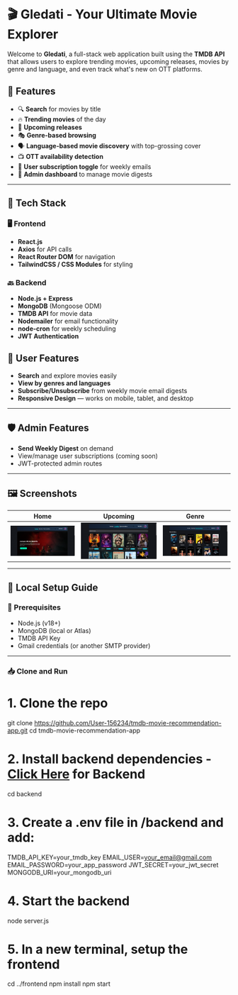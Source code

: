 # 🎬 Gledati - Your Ultimate Movie Explorer

Welcome to **Gledati**, a full-stack web application built using the **TMDB API** that allows users to explore trending movies, upcoming releases, movies by genre and language, and even track what's new on OTT platforms.


## 🚀 Features

- 🔍 **Search** for movies by title
- 🔥 **Trending movies** of the day
- 📅 **Upcoming releases**
- 🎭 **Genre-based browsing**
- 🗣️ **Language-based movie discovery** with top-grossing cover
- 📺 **OTT availability detection**
- 🧾 **User subscription toggle** for weekly emails
- 🔐 **Admin dashboard** to manage movie digests

---

## 🧰 Tech Stack

### 🖥️ Frontend
- **React.js**
- **Axios** for API calls
- **React Router DOM** for navigation
- **TailwindCSS / CSS Modules** for styling

### 🔙 Backend
- **Node.js + Express**
- **MongoDB** (Mongoose ODM)
- **TMDB API** for movie data
- **Nodemailer** for email functionality
- **node-cron** for weekly scheduling
- **JWT Authentication**


## 👥 User Features

- **Search** and explore movies easily
- **View by genres and languages**
- **Subscribe/Unsubscribe** from weekly movie email digests
- **Responsive Design** — works on mobile, tablet, and desktop

---

## 🛡️ Admin Features

- **Send Weekly Digest** on demand
- View/manage user subscriptions (coming soon)
- JWT-protected admin routes

---

## 🖼️ Screenshots

| Home | Upcoming | Genre |
|------|----------|-------|
| ![](./assets/home.png) | ![](./assets/upcoming.png) | ![](./assets/genre.png) |

---

## 🧪 Local Setup Guide

### 🔗 Prerequisites
- Node.js (v18+)
- MongoDB (local or Atlas)
- TMDB API Key
- Gmail credentials (or another SMTP provider)

---

### 📥 Clone and Run

# 1. Clone the repo
git clone https://github.com/User-156234/tmdb-movie-recommendation-app.git
cd tmdb-movie-recommendation-app

# 2. Install backend dependencies - [Click Here](https://github.com/User-156234/tmdb-backend/) for Backend
cd backend

# 3. Create a .env file in /backend and add:
TMDB_API_KEY=your_tmdb_key
EMAIL_USER=your_email@gmail.com
EMAIL_PASSWORD=your_app_password
JWT_SECRET=your_jwt_secret
MONGODB_URI=your_mongodb_uri

# 4. Start the backend
node server.js

# 5. In a new terminal, setup the frontend
cd ../frontend
npm install
npm start
